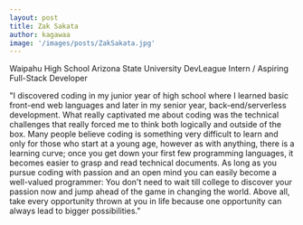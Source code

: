 ```yaml
---
layout: post
title: Zak Sakata
author: kagawaa
image: '/images/posts/ZakSakata.jpg'
---
```


Waipahu High School
Arizona State University
DevLeague Intern / Aspiring Full-Stack Developer

"I discovered coding in my junior year of high school where I learned basic front-end web languages and later in my senior year, back-end/serverless development. What really captivated me about coding was the technical challenges that really forced me to think both logically and outside of the box. Many people believe coding is something very difficult to learn and only for those who start at a young age, however as with anything, there is a learning curve; once you get down your first few programming languages, it becomes easier to grasp and read technical documents. As long as you pursue coding with passion and an open mind you can easily become a well-valued programmer: You don't need to wait till college to discover your passion now and jump ahead of the game in changing the world. Above all, take every opportunity thrown at you in life because one opportunity can always lead to bigger possibilities."


